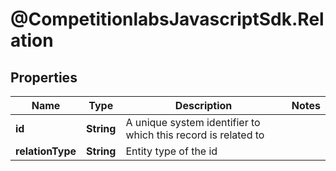 # @CompetitionlabsJavascriptSdk.Relation

## Properties

Name | Type | Description | Notes
------------ | ------------- | ------------- | -------------
**id** | **String** | A unique system identifier to which this record is related to | 
**relationType** | **String** | Entity type of the id | 


